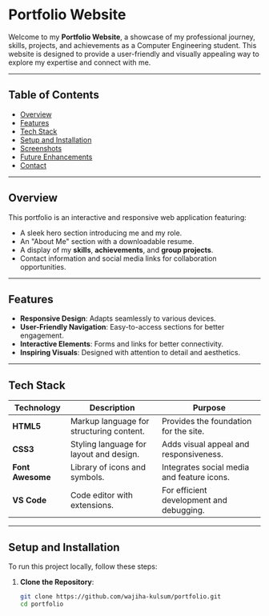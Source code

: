 # **Portfolio Website**

Welcome to my **Portfolio Website**, a showcase of my professional journey, skills, projects, and achievements as a Computer Engineering student. This website is designed to provide a user-friendly and visually appealing way to explore my expertise and connect with me.

---

## **Table of Contents**

- [Overview](#overview)  
- [Features](#features)  
- [Tech Stack](#tech-stack)  
- [Setup and Installation](#setup-and-installation)  
- [Screenshots](#screenshots)  
- [Future Enhancements](#future-enhancements)  
- [Contact](#contact)  

---

## **Overview**

This portfolio is an interactive and responsive web application featuring:  

- A sleek hero section introducing me and my role.  
- An "About Me" section with a downloadable resume.  
- A display of my **skills**, **achievements**, and **group projects**.  
- Contact information and social media links for collaboration opportunities.  

---

## **Features**

- **Responsive Design**: Adapts seamlessly to various devices.  
- **User-Friendly Navigation**: Easy-to-access sections for better engagement.  
- **Interactive Elements**: Forms and links for better connectivity.  
- **Inspiring Visuals**: Designed with attention to detail and aesthetics.

---

## **Tech Stack**

| Technology       | Description                              | Purpose                              |
|-------------------|------------------------------------------|--------------------------------------|
| **HTML5**        | Markup language for structuring content. | Provides the foundation for the site. |
| **CSS3**         | Styling language for layout and design.  | Adds visual appeal and responsiveness. |
| **Font Awesome** | Library of icons and symbols.            | Integrates social media and feature icons. |
| **VS Code**      | Code editor with extensions.             | For efficient development and debugging. |

---

## **Setup and Installation**

To run this project locally, follow these steps:

1. **Clone the Repository**:  
   ```bash
   git clone https://github.com/wajiha-kulsum/portfolio.git
   cd portfolio
